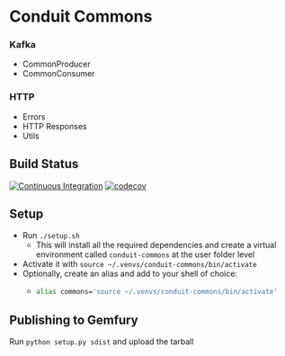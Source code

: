 # Conduit Commons
 ### Kafka
  - CommonProducer
  - CommonConsumer
 ### HTTP
  - Errors
  - HTTP Responses
  - Utils
  
## Build Status
[![Continuous Integration](https://github.com/conduithealth/conduit-commons/actions/workflows/ci.yml/badge.svg?branch=main&event=push)](https://github.com/conduithealth/conduit-commons/actions/workflows/ci.yml)
[![codecov](https://codecov.io/gh/conduithealth/conduit-commons/branch/main/graph/badge.svg?token=6HHWNT4150)](https://codecov.io/gh/conduithealth/conduit-commons)


## Setup
  - Run `./setup.sh`
    - This will install all the required dependencies and create a virtual environment called `conduit-commons` at the user folder level
  - Activate it with `source ~/.venvs/conduit-commons/bin/activate`
  - Optionally, create an alias and add to your shell of choice: 
    - ```sh
      alias commons='source ~/.venvs/conduit-commons/bin/activate'
      ```

## Publishing to Gemfury

Run `python setup.py sdist` and upload the tarball
